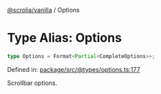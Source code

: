 [@scrolia/vanilla](../README.md) / Options

# Type Alias: Options

```ts
type Options = Format<Partial<CompleteOptions>>;
```

Defined in: [package/src/@types/options.ts:177](https://github.com/scrolia/vanilla/blob/71d11a743faf8de64b56201c92ff9484fdce9f24/package/src/@types/options.ts#L177)

Scrollbar options.
